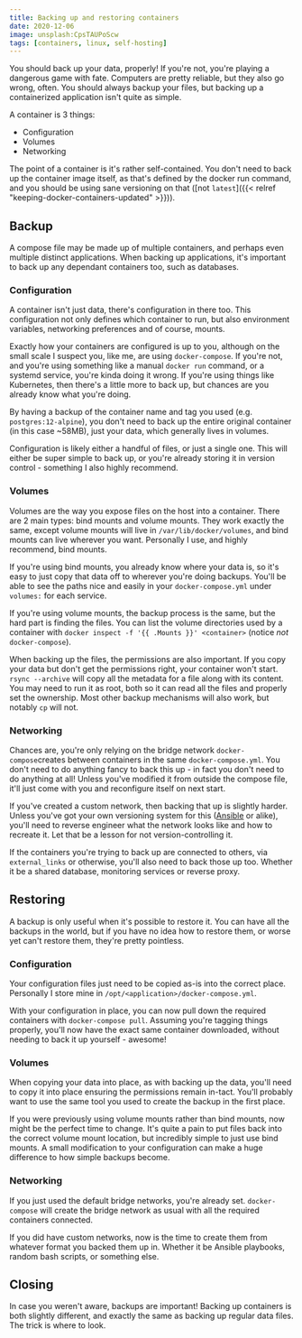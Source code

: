 ```yaml
---
title: Backing up and restoring containers
date: 2020-12-06
image: unsplash:CpsTAUPoScw
tags: [containers, linux, self-hosting]
---
```


You should back up your data, properly! If you're not, you're playing a dangerous game with fate. Computers are pretty reliable, but they also go wrong, often. You should always backup your files, but backing up a containerized application isn't quite as simple.

A container is 3 things:

- Configuration
- Volumes
- Networking

The point of a container is it's rather self-contained. You don't need to back up the container image itself, as that's defined by the docker run command, and you should be using sane versioning on that ([not `latest`]({{< relref "keeping-docker-containers-updated" >}})).

## Backup

A compose file may be made up of multiple containers, and perhaps even multiple distinct applications. When backing up applications, it's important to back up any dependant containers too, such as databases.

### Configuration

A container isn't just data, there's configuration in there too. This configuration not only defines which container to run, but also environment variables, networking preferences and of course, mounts.

Exactly how your containers are configured is up to you, although on the small scale I suspect you, like me, are using `docker-compose`. If you're not, and you're using something like a manual `docker run` command, or a systemd service, you're kinda doing it wrong. If you're using things like Kubernetes, then there's a little more to back up, but chances are you already know what you're doing.

By having a backup of the container name and tag you used (e.g. `postgres:12-alpine`), you don't need to back up the entire original container (in this case ~58MB), just your data, which generally lives in volumes.

Configuration is likely either a handful of files, or just a single one. This will either be super simple to back up, or you're already storing it in version control - something I also highly recommend.

### Volumes

Volumes are the way you expose files on the host into a container. There are 2 main types: bind mounts and volume mounts. They work exactly the same, except volume mounts will live in `/var/lib/docker/volumes`, and bind mounts can live wherever you want. Personally I use, and highly recommend, bind mounts.

If you're using bind mounts, you already know where your data is, so it's easy to just copy that data off to wherever you're doing backups. You'll be able to see the paths nice and easily in your `docker-compose.yml` under `volumes:` for each service.

If you're using volume mounts, the backup process is the same, but the hard part is finding the files. You can list the volume directories used by a container with `docker inspect -f '{{ .Mounts }}' <container>` (notice *not* `docker-compose`).

When backing up the files, the permissions are also important. If you copy your data but don't get the permissions right, your container won't start. `rsync --archive` will copy all the metadata for a file along with its content. You may need to run it as root, both so it can read all the files and properly set the ownership. Most other backup mechanisms will also work, but notably `cp` will not.

### Networking

Chances are, you're only relying on the bridge network `docker-compose`creates between containers in the same `docker-compose.yml`. You don't need to do anything fancy to back this up - in fact you don't need to do anything at all! Unless you've modified it from outside the compose file, it'll just come with you and reconfigure itself on next start.

If you've created a custom network, then backing that up is slightly harder. Unless you've got your own versioning system for this ([Ansible](https://docs.ansible.com/ansible/latest/collections/community/general/docker_network_module.html) or alike), you'll need to reverse engineer what the network looks like and how to recreate it. Let that be a lesson for not version-controlling it.

If the containers you're trying to back up are connected to others, via `external_links` or otherwise, you'll also need to back those up too. Whether it be a shared database, monitoring services or reverse proxy.

## Restoring

A backup is only useful when it's possible to restore it. You can have all the backups in the world, but if you have no idea how to restore them, or worse yet can't restore them, they're pretty pointless.

### Configuration

Your configuration files just need to be copied as-is into the correct place. Personally I store mine in `/opt/<application>/docker-compose.yml`.

With your configuration in place, you can now pull down the required containers with `docker-compose pull`. Assuming you're tagging things properly, you'll now have the exact same container downloaded, without needing to back it up yourself - awesome!

### Volumes

When copying your data into place, as with backing up the data, you'll need to copy it into place ensuring the permissions remain in-tact. You'll probably want to use the same tool you used to create the backup in the first place.

If you were previously using volume mounts rather than bind mounts, now might be the perfect time to change. It's quite a pain to put files back into the correct volume mount location, but incredibly simple to just use bind mounts. A small modification to your configuration can make a huge difference to how simple backups become.

### Networking

If you just used the default bridge networks, you're already set. `docker-compose` will create the bridge network as usual with all the required containers connected.

If you did have custom networks, now is the time to create them from whatever format you backed them up in. Whether it be Ansible playbooks, random bash scripts, or something else.

## Closing

In case you weren't aware, backups are important! Backing up containers is both slightly different, and exactly the same as backing up regular data files. The trick is where to look.

